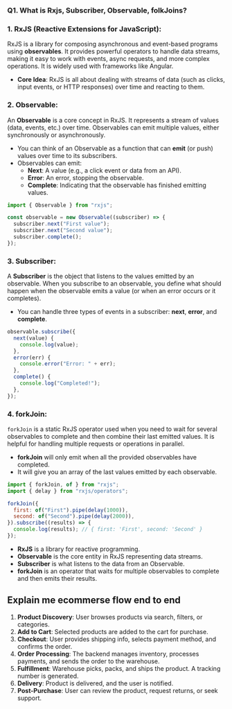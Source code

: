 ### Q1. **What is Rxjs, Subscriber, Observable, folkJoins?**

### 1. **RxJS (Reactive Extensions for JavaScript)**:

RxJS is a library for composing asynchronous and event-based programs using **observables**. It provides powerful operators to handle data streams, making it easy to work with events, async requests, and more complex operations. It is widely used with frameworks like Angular.

- **Core Idea**: RxJS is all about dealing with streams of data (such as clicks, input events, or HTTP responses) over time and reacting to them.

### 2. **Observable**:

An **Observable** is a core concept in RxJS. It represents a stream of values (data, events, etc.) over time. Observables can emit multiple values, either synchronously or asynchronously.

- You can think of an Observable as a function that can **emit** (or push) values over time to its subscribers.
- Observables can emit:
  - **Next**: A value (e.g., a click event or data from an API).
  - **Error**: An error, stopping the observable.
  - **Complete**: Indicating that the observable has finished emitting values.

```javascript
import { Observable } from "rxjs";

const observable = new Observable((subscriber) => {
  subscriber.next("First value");
  subscriber.next("Second value");
  subscriber.complete();
});
```

### 3. **Subscriber**:

A **Subscriber** is the object that listens to the values emitted by an observable. When you subscribe to an observable, you define what should happen when the observable emits a value (or when an error occurs or it completes).

- You can handle three types of events in a subscriber: **next**, **error**, and **complete**.

```javascript
observable.subscribe({
  next(value) {
    console.log(value);
  },
  error(err) {
    console.error("Error: " + err);
  },
  complete() {
    console.log("Completed!");
  },
});
```

### 4. **forkJoin**:

`forkJoin` is a static RxJS operator used when you need to wait for several observables to complete and then combine their last emitted values. It is helpful for handling multiple requests or operations in parallel.

- **forkJoin** will only emit when all the provided observables have completed.
- It will give you an array of the last values emitted by each observable.

```javascript
import { forkJoin, of } from "rxjs";
import { delay } from "rxjs/operators";

forkJoin({
  first: of("First").pipe(delay(1000)),
  second: of("Second").pipe(delay(2000)),
}).subscribe((results) => {
  console.log(results); // { first: 'First', second: 'Second' }
});
```

- **RxJS** is a library for reactive programming.
- **Observable** is the core entity in RxJS representing data streams.
- **Subscriber** is what listens to the data from an Observable.
- **forkJoin** is an operator that waits for multiple observables to complete and then emits their results.

## **Explain me ecommerse flow end to end**

1. **Product Discovery**: User browses products via search, filters, or categories.
2. **Add to Cart**: Selected products are added to the cart for purchase.
3. **Checkout**: User provides shipping info, selects payment method, and confirms the order.
4. **Order Processing**: The backend manages inventory, processes payments, and sends the order to the warehouse.
5. **Fulfillment**: Warehouse picks, packs, and ships the product. A tracking number is generated.
6. **Delivery**: Product is delivered, and the user is notified.
7. **Post-Purchase**: User can review the product, request returns, or seek support.
